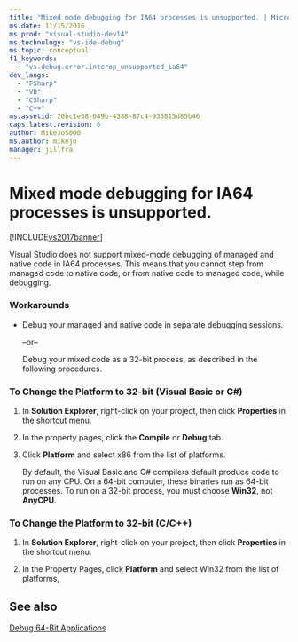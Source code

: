 ```yaml
---
title: "Mixed mode debugging for IA64 processes is unsupported. | Microsoft Docs"
ms.date: 11/15/2016
ms.prod: "visual-studio-dev14"
ms.technology: "vs-ide-debug"
ms.topic: conceptual
f1_keywords: 
  - "vs.debug.error.interop_unsupported_ia64"
dev_langs: 
  - "FSharp"
  - "VB"
  - "CSharp"
  - "C++"
ms.assetid: 20bc1e38-049b-4388-87c4-936815d85b46
caps.latest.revision: 6
author: MikeJo5000
ms.author: mikejo
manager: jillfra
---
```

# Mixed mode debugging for IA64 processes is unsupported.
[!INCLUDE[vs2017banner](../includes/vs2017banner.md)]

Visual Studio does not support mixed-mode debugging of managed and native code in IA64 processes. This means that you cannot step from managed code to native code, or from native code to managed code, while debugging.  
  
### Workarounds  
  
- Debug your managed and native code in separate debugging sessions.  
  
     –or–  
  
     Debug your mixed code as a 32-bit process, as described in the following procedures.  
  
### To Change the Platform to 32-bit (Visual Basic or C#)  
  
1. In **Solution Explorer**, right-click on your project, then click **Properties** in the shortcut menu.  
  
2. In the property pages, click the **Compile** or **Debug** tab.  
  
3. Click **Platform** and select x86 from the list of platforms.  
  
     By default, the Visual Basic and C# compilers default produce code to run on any CPU. On a 64-bit computer, these binaries run as 64-bit processes. To run on a 32-bit process, you must choose **Win32**, not **AnyCPU**.  
  
### To Change the Platform to 32-bit (C/C++)  
  
1. In **Solution Explorer**, right-click on your project, then click **Properties** in the shortcut menu.  
  
2. In the Property Pages, click **Platform** and select Win32 from the list of platforms,  
  
## See also  
 [Debug 64-Bit Applications](../debugger/debug-64-bit-applications.md)
